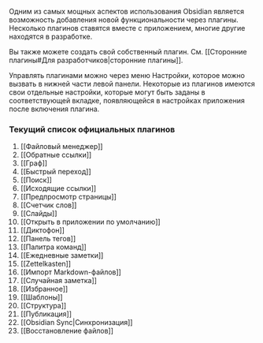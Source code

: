 Одним из самых мощных аспектов использования Obsidian является возможность добавления новой функциональности через плагины. Несколько плагинов ставятся вместе с приложением, многие другие находятся в разработке.

Вы также можете создать свой собственный плагин. См. [[Сторонние плагины#Для разработчиков|сторонние плагины]].

Управлять плагинами можно через меню Настройки, которое можно вызвать в нижней части левой панели. Некоторые из плагинов имеются свои отдельные настройки, которые могут быть заданы в соответствующей вкладке, появляющейся в настройках приложения после включения плагина.

### Текущий список официальных плагинов

1. [[Файловый менеджер]]
1. [[Обратные ссылки]]
1. [[Граф]]
1. [[Быстрый переход]]
1. [[Поиск]]
1. [[Исходящие ссылки]]
1. [[Предпросмотр страницы]]
1. [[Счетчик слов]]
1. [[Слайды]]
1. [[Открыть в приложении по умолчанию]]
1. [[Диктофон]]
1. [[Панель тегов]]
1. [[Палитра команд]]
1. [[Ежедневные заметки]]
1. [[Zettelkasten]]
1. [[Импорт Markdown-файлов]]
1. [[Случайная заметка]]
1. [[Избранное]]
1. [[Шаблоны]]
1. [[Структура]]
1. [[Публикация]]
1. [[Obsidian Sync|Синхронизация]]
1. [[Восстановление файлов]]